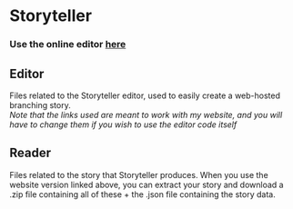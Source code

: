 # Storyteller
### Use the online editor <a href=http://tpaule.pythonanywhere.com/storyteller>here</a>

## Editor
Files related to the Storyteller editor, used to easily create a web-hosted branching story. <br><i>Note that the links used are meant to work with my website, and you will have to change them if you wish to use the editor code itself</i>
## Reader
Files related to the story that Storyteller produces. When you use the website version linked above, you can extract your story and download a .zip file containing all of these + the .json file containing the story data.
